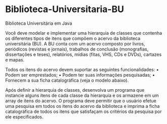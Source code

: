 # Biblioteca-Universitaria-BU
Biblioteca Universitária em Java

Você deve modelar e implementar uma hierarquia de classes que contenha os diferentes tipos de itens
que compõem o acervo da biblioteca universitária (BU). A BU conta com um acervo composto por livros,
periódicos (revistas e jornais), trabalhos de conclusão (monografias, dissertações e teses), relatórios,
mídias (fitas, VHS, CDs e DVDs), cartazes e mapas.

Todos os itens do acervo devem suportar as seguintes funcionalidades:
• Podem ser emprestados;
• Podem ter suas informações pesquisadas;
• Fornecem a sua ficha catalográfica (veja o modelo abaixo).

Após definir a hierarquia de classes, desenvolva um programa que instancie alguns
itens de cada classe da hierarquia e os armazene em um array de itens do acervo. O
programa deve permitir que o usuário efetue uma pesquisa em todos os itens do
acervo da biblioteca e imprima a ficha catalográfica de todos os itens que satisfaçam
os critérios da pesquisa por ele especificados. 
